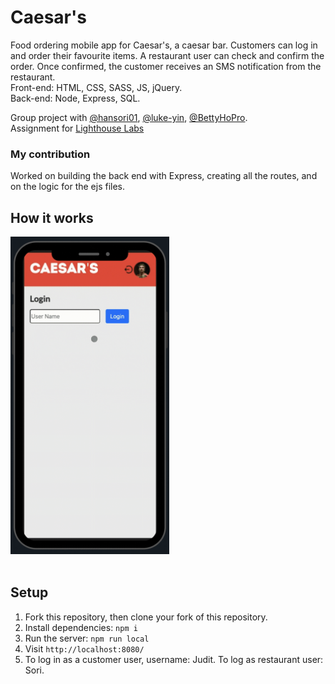 # Caesar's

Food ordering mobile app for Caesar's, a caesar bar. Customers can log in and order their favourite items. A restaurant user can check and confirm the order. Once confirmed, the customer receives an SMS notification from the restaurant.  
Front-end:  HTML, CSS, SASS, JS, jQuery.  
Back-end: Node, Express, SQL.

Group project with [@hansori01](https://github.com/hansori01), [@luke-yin](https://github.com/luke-yin), [@BettyHoPro](https://github.com/BettyHoPro).<br/>
Assignment for [Lighthouse Labs](https://www.lighthouselabs.ca/)

### My contribution
Worked on building the back end with Express, creating all the routes, and on the logic for the ejs files.

## How it works

<img src="docs/Caesars.gif" width="254" height="508"/><br /><br />

## Setup
1. Fork this repository, then clone your fork of this repository.
2. Install dependencies: `npm i`
3. Run the server: `npm run local`
4. Visit `http://localhost:8080/`
5. To log in as a customer user, username: Judit. To log as restaurant user: Sori.

